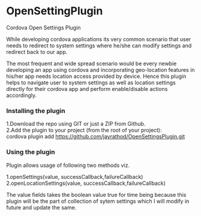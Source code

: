 # OpenSettingPlugin
Cordova Open Settings Plugin

While developing cordova applications its very common scenario that user needs to redirect to system settings where he/she can modify settings and redirect back to our app.

The most frequent and wide spread scenario would be every newbie developing an app using cordova and incorporating geo-location features in his/her app needs location access provided by device. Hence this plugin helps to navigate user to system settings as well as location settings directly for their cordova app and perform enable/disable actions accordingly.

<h3>Installing the plugin</h3>

1.Download the repo using GIT or just a ZIP from Github.<br/>
2.Add the plugin to your project (from the root of your project):<br/>
cordova plugin add https://github.com/jayrathod/OpenSettingsPlugin.git

<h3>Using the plugin</h3>

Plugin allows usage of following two methods viz.

1.openSettings(value, successCallback,failureCallback)<br/>
2.openLocationSettings(value, successCallback,failureCallback)

The value fields takes the boolean value true for time being because this plugin will be the part of collection of sytem settings which I will modify in future and update the same.
